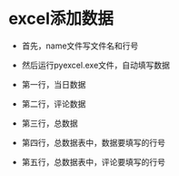 # excel添加数据

* 首先，name文件写文件名和行号
* 然后运行pyexcel.exe文件，自动填写数据

* 第一行，当日数据
* 第二行，评论数据
* 第三行，总数据
* 第四行，总数据表中，数据要填写的行号
* 第五行，总数据表中，评论要填写的行号